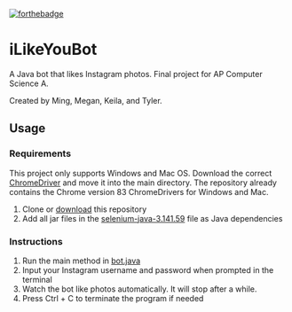 [![forthebadge](https://forthebadge.com/images/badges/made-with-java.svg)](https://forthebadge.com)
# iLikeYouBot
A Java bot that likes Instagram photos. Final project for AP Computer Science A.

Created by Ming, Megan, Keila, and Tyler.

## Usage

### Requirements

This project only supports Windows and Mac OS. Download the correct [ChromeDriver](https://chromedriver.chromium.org/) and move it into the main directory. The repository already contains the Chrome version 83 ChromeDrivers for Windows and Mac.

1. Clone or [download](https://github.com/evilpegasus/iLikeYouBot/archive/master.zip) this repository
2. Add all jar files in the [selenium-java-3.141.59](selenium-java-3.141.59) file as Java dependencies

### Instructions
1. Run the main method in [bot.java](bot.java)
2. Input your Instagram username and password when prompted in the terminal
3. Watch the bot like photos automatically. It will stop after a while.
4. Press Ctrl + C to terminate the program if needed